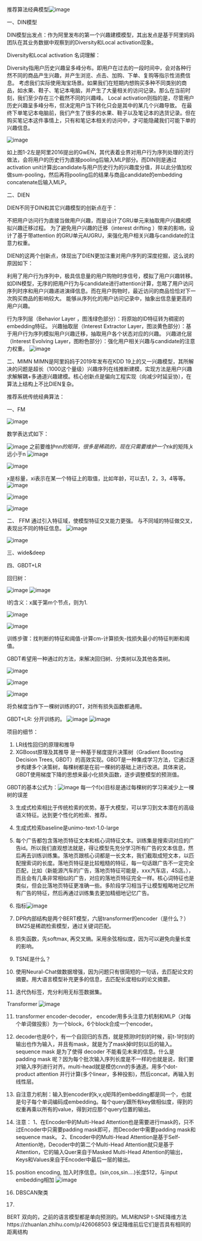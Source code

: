 推荐算法经典模型![image](https://github.com/user-attachments/assets/27be482c-8a3d-4c9b-ada3-33d19a803a33)

一、DIN模型

DIN模型出发点：作为阿里发布的第一个兴趣建模模型，其出发点是基于阿里妈妈团队在其业务数据中观察到的Diversity和Local activation现象。

Diversity和Local activation 名词理解：

Diversity指用户历史兴趣呈多峰分布。即用户在过去的一段时间中，会对各种行然不同的商品产生兴趣，并产生浏览、点击、加购、下单、复购等指示性消费信息。
考虑我们实际使用淘宝场景。如果我们在短期内想购买多种不同类别的商品，如水果、鞋子、笔记本电脑，并产生了大量相关的访问记录。那么在当前时刻，我们至少存在三个截然不同的兴趣峰。
Local activation则指的是，尽管用户历史兴趣呈多峰分布，但决定用户当下转化只会是其中的某几个兴趣导致。
在最终下单笔记本电脑前，我们产生了很多的水果、鞋子以及笔记本的选货记录。但在购买笔记本这件事情上，只有和笔记本相关的访问中，才可能隐藏我们可能下单的兴趣信息。

![image](https://github.com/user-attachments/assets/ef906f2c-cde7-4ace-8fb3-3f6daf69938c)

如上图1-2左是阿里2016提出的GwEN，其代表着业界对用户行为序列处理的流行做法，会将用户的历史行为直接pooling后输入MLP部分。而DIN则是通过activation unit计算出candidate与用户历史行为的兴趣度分值，并以此分值加权做sum-pooling，然后再将pooling后的结果与商品candidate的embedding concatenate后输入MLP。

二、DIEN 

DIEN不同于DIN和其它兴趣模型的创新点在于：

不把用户访问行为直接当做用户兴趣，而是设计了GRU单元来抽取用户兴趣和模拟兴趣迁移过程。
为了避免用户兴趣的迁移（interest drifting ）带来的影响，设计了基于带attention 的GRU单元AUGRU，来强化用户相关兴趣与candidate的注意力权重。

DIEN的这两个创新点，体现出了DIEN更加注重对用户序列的深度挖掘，这么说的原因如下：

利用了用户行为序列中，极具信息量的用户购物时序信号，模拟了用户兴趣转移。
如DIN模型，无序的把用户行为与candidate进行attention计算，忽略了用户访问序列时序和用户兴趣递进演绎信息。而在用户购物时，最近访问的商品恰恰对下一次购买商品的影响较大。
能够从序列化的用户访问记录中，抽象出信息量更高的用户兴趣。

行为序列层（Behavior Layer ，图浅绿色部分）：将原始的ID特征转为稠密的embedding特征。
兴趣抽取层（Interest Extractor Layer，图淡黄色部分）：基于用户行为序列模拟用户兴趣迁移，抽取用户各个状态对应的兴趣。
兴趣进化层（Interest Evolving Layer，图粉色部分）：强化用户相关兴趣与candidate的注意力权重。
![image](https://github.com/user-attachments/assets/dd5fbb5b-f4cf-49d2-ab75-b75152f2690b)

二、MIMN
MIMN是阿里妈妈于2019年发布在KDD 19上的又一兴趣模型，其所解决的问题是超长（1000这个量级）兴趣序列在线推断建模，实现方法是用户兴趣求解解耦+多通道兴趣建模。核心创新点是偏向工程实现（向减少时延妥协），在算法上结构上不比DIEN复杂。

推荐系统传统经典算法：



一、FM

![image](https://github.com/user-attachments/assets/d350ab67-eb29-473f-a0ec-c493940e6d9d)

数学表达式如下：

![image](https://github.com/user-attachments/assets/881f0132-6541-40b6-8f08-a785fa0d2c0a)
之前要维护n*n的矩阵，很多是稀疏的，现在只需要维护一个n*k的矩阵,k远小于n
![image](https://github.com/user-attachments/assets/9b8a85a4-906a-44e6-8f9f-ab7f790fae9b)


![image](https://github.com/user-attachments/assets/e7ba0e24-0d10-4cce-b423-920f5f88cdd9)

x是标量，xi表示在某一个特征上的取值，比如年龄，可以去1，2，3，4等等。
![image](https://github.com/user-attachments/assets/41164225-5faa-4f84-bf6e-bda0c1f3dbbb)

![image](https://github.com/user-attachments/assets/4e7a3066-456e-4911-a7b4-4c849a0ab901)

![image](https://github.com/user-attachments/assets/db7fe451-4974-473d-b27a-7e9e4434fafa)

二、 FFM 通过引入特征域，使模型特征交叉能力更强。
与不同域的特征做交叉，表现出不同的特征信息。
![image](https://github.com/user-attachments/assets/11080149-0ceb-413f-9cda-b23d9baa38db)

![image](https://github.com/user-attachments/assets/92b3f28d-af5d-438e-b12b-c21689c92539)

三、wide&deep


四、GBDT+LR

回归树：

![image](https://github.com/user-attachments/assets/b95cd53e-784a-4c1e-9add-31d6a53f8866)
![image](https://github.com/user-attachments/assets/8ef8b910-660d-487f-98bd-5a60f056c193)

I的含义：x属于第m个节点，则为1.

![image](https://github.com/user-attachments/assets/6f3a61a3-5534-43a7-b2c2-11259d36d1a2)

![image](https://github.com/user-attachments/assets/dda320e9-085d-4ac7-8263-c37045484c38)

训练步骤：找判断的特征和阈值-计算cm-计算损失-找损失最小的特征判断和阈值。

GBDT希望用一种通过的方法，来解决回归树、分类树以及其他各类树。

![image](https://github.com/user-attachments/assets/8b763497-e81f-4f89-9024-3de5760b8fb9)

![image](https://github.com/user-attachments/assets/20544f70-c9ec-489f-b552-94a4b2639f9b)

![image](https://github.com/user-attachments/assets/411d7f85-a574-408a-83ed-d68419fb125e)

将负梯度当作下一棵树训练的GT，对所有损失函数都通用。

GBDT+LR: 分开训练的。
![image](https://github.com/user-attachments/assets/66fc3da8-d469-4910-8265-c2a30ed9fceb)
 ![image](https://github.com/user-attachments/assets/c216cb3c-a2c9-4c13-8ebb-f1517f1260e8)


项目的细节：

1. LR线性回归的原理和推导
2. XGBoost原理及其推导
  是一种基于梯度提升决策树（Gradient Boosting Decision Trees, GBDT）的高效实现。GBDT是一种集成学习方法，它通过逐步构建多个决策树，每棵树都是在前一棵树的基础上进行改进。具体来说，GBDT使用梯度下降的思想来最小化损失函数，逐步调整模型的预测值。

GBDT的基本公式为：![image](https://github.com/user-attachments/assets/4eb759a1-5172-45f8-8352-8f848a087bd2) 每一个f(x)目标是通过每棵树的学习来减少上一棵树的误差



3. 生成式检索相比于传统检索的优势。基于大模型，可以学习到文本潜在的高级语义特征。达到更个性化的检索、推荐。
4. 生成式检索baseline是unimo-text-1.0-large
5. 每个广告都包含落地页特征文本和核心词特征文本。训练集是搜索词对应的广告id。所以我们直观想法就是，得让模型先充分学习所有广告的文本信息，然后再去训练训练集。落地页跟核心词都是一长文本，我们截取成短文本，以匹配搜索词的长度。落地页特征是比较粗糙的特征，每一句话跟广告不一定完全匹配，比如（新能源汽车的广告，落地页特征可能是，xxx汽车店，4S店。），而且会有几条非常相似的广告，对应的落地页特征完全一样。核心词特征也是类似，但会比落地页特征更准确一些。多阶段学习相当于让模型粗略地记忆所有广告的特征，然后再通过训练集去更加精细地记忆广告。

6. 指标![image](https://github.com/user-attachments/assets/9c5a4341-1a33-4d05-8b6a-5a4a6643168a)

7. DPR内部结构是两个BERT模型，六层transformer的encoder（是什么？） BM25是稀疏检索模型，通过关键词匹配。
8. 损失函数，先softmax, 再交叉熵。采用余弦相似度，因为可以避免向量长度的影响。
9. TSNE是什么？
10. 使用Neural-Chat做数据增强，因为问题只有很简短的一句话，去匹配论文的摘要。用大语言模型补充更多的信息，去匹配长度相似的论文摘要。
11. 迭代伪标签，充分利用无标签数据集。

Transformer
![image](https://github.com/user-attachments/assets/a1b51ce4-92bb-4e41-a95c-8b66b8295894)

  11. transformer encoder-decoder， encoder用多头注意力机制和MLP（对每个单词做投影）为一个block，6个block合成一个encoder。
  12. decoder也是6个，有一个自回归的东西，就是预测t时刻的时候，前t-1时刻的输出也作为输入，并且有mask，就是为了mask掉t时刻以后的输入。sequence mask 是为了使得 decoder 不能看见未来的信息。什么是 padding mask 呢？因为每个批次输入序列长度是不一样的也就是说，我们要对输入序列进行对齐。multi-head就是模仿cnn的多通道。用多个dot-product attention 并行计算(多个linear，多种投影)，然后concat，再输入到线性层。
  13. 自注意力机制：输入到encoder的k,v,q矩阵的embedding都是同一个，也就是句子每个单词编码成embedding。每个query跟所有key做相似度，得到的权重再乘以所有的value，得到对应那个query位置的输出。
  14. 注意：
  1、在Encoder中的Multi-Head Attention也是需要进行mask的，只不过Encoder中只需要padding mask即可，而Decoder中需要padding mask和sequence mask。
  2、Encoder中的Multi-Head Attention是基于Self-Attention地，Decoder中的第二个Multi-Head Attention就只是基于Attention，它的输入Quer来自于Masked Multi-Head Attention的输出，Keys和Values来自于Encoder中最后一层的输出。
  15. position encoding, 加入时序信息。(sin,cos,sin....)长度512，与input embedding相加
![image](https://github.com/user-attachments/assets/57529852-1332-44b7-93ad-2cfb737f71ad)

  16. DBSCAN聚类
  17. 
BERT
双向的，之前的语言模型都是单向预测的。MLM和NSP
t-SNE降维方法https://zhuanlan.zhihu.com/p/426068503  保证降维前后它们是否具有相同的距离结构
